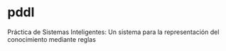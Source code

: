 # pddl
Práctica de Sistemas Inteligentes: Un sistema para la  representación del conocimiento mediante reglas
